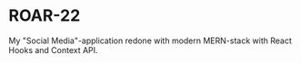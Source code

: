 # ROAR-22
My "Social Media"-application redone with modern MERN-stack with React Hooks and Context API.
